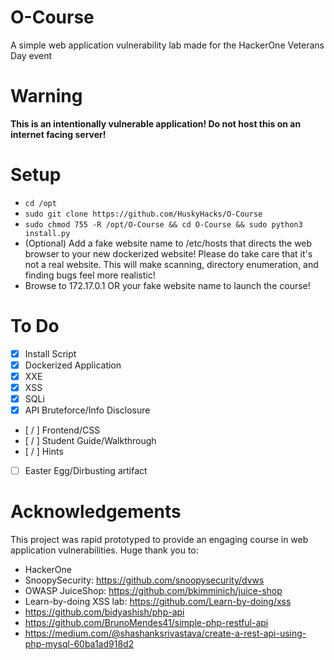 # O-Course
A simple web application vulnerability lab made for the HackerOne Veterans Day event

# Warning
**This is an intentionally vulnerable application! Do not host this on an internet facing server!**

# Setup

- `cd /opt`
- `sudo git clone https://github.com/HuskyHacks/O-Course`
- `sudo chmod 755 -R /opt/O-Course && cd O-Course && sudo python3 install.py`
- (Optional) Add a fake website name to /etc/hosts that directs the web browser to your new dockerized website! Please do take care that it's not a real website. This will make scanning, directory enumeration, and finding bugs feel more realistic!
- Browse to 172.17.0.1 OR your fake website name to launch the course!

# To Do

- [x] Install Script
- [x] Dockerized Application
- [x] XXE
- [x] XSS
- [x] SQLi
- [x] API Bruteforce/Info Disclosure
- [ / ] Frontend/CSS
- [ / ] Student Guide/Walkthrough
- [ / ] Hints
- [ ] Easter Egg/Dirbusting artifact

# Acknowledgements
This project was rapid prototyped to provide an engaging course in web application vulnerabilities.
Huge thank you to:
- HackerOne
- SnoopySecurity: https://github.com/snoopysecurity/dvws
- OWASP JuiceShop: https://github.com/bkimminich/juice-shop
- Learn-by-doing XSS lab: https://github.com/Learn-by-doing/xss
- https://github.com/bidyashish/php-api
- https://github.com/BrunoMendes41/simple-php-restful-api
- https://medium.com/@shashanksrivastava/create-a-rest-api-using-php-mysql-60ba1ad918d2
